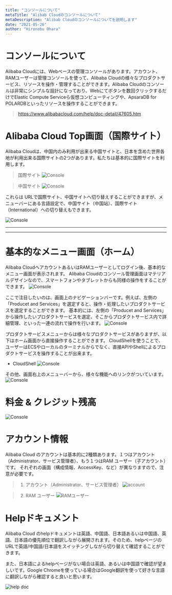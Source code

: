```yaml
---
title: "コンソールについて"
metaTitle: "Alibab Cloudのコンソールについて"
metaDescription: "Alibab Cloudのコンソールについてを説明します"
date: "2021-05-26"
author: "Hironobu Ohara"
---
```




# コンソールについて

Alibaba Cloudには、Webベースの管理コンソールがあります。アカウント、RAMユーザーは管理コンソールを使って、Alibaba Cloudの様々なプロダクトサービス、リソースを操作・管理することができます。Alibaba Cloudのコンソールは非常にシンプルな設計になっており、Webにてボタンを数回クリックするだけでElastic Compute Serviceら仮想コンピューティングや、ApsaraDB for POLARDBといったリソースを操作することができます。
> https://www.alibabacloud.com/help/doc-detail/47605.htm


# Alibaba Cloud Top画面（国際サイト）
Alibaba Cloudは、中国内のみ利用が出来る中国サイトと、日本を含めた世界各地が利用出来る国際サイトの2つがあります。私たちは基本的に国際サイトを利用します。

> 国際サイト
![Console](https://raw.githubusercontent.com/sbcloud/help/master/content/advisory/images/3.1.PNG "Console")

> 中国サイト
![Console](https://raw.githubusercontent.com/sbcloud/help/master/content/advisory/images/3.1.1.PNG "Console")


これらは URLで国際サイト、中国サイトへ切り替えすることができますが、メニューバーにある言語設定で、中国サイト（中国站）、国際サイト（International）への切り替えもできます。

![Console](https://raw.githubusercontent.com/sbcloud/help/master/content/advisory/images/3.1.2.PNG "Console")


---
---

# 基本的なメニュー画面（ホーム）
Alibaba CloudへアカウントあるいはRAMユーザーとしてログイン後、基本的なメニュー画面が表示されます。
Alibaba Cloudのコンソール管理画面はマテリアルデザインなので、スマートフォンやタブレットからも同様の操作をすることができます。
![Console](https://raw.githubusercontent.com/sbcloud/help/master/content/advisory/images/3.2.PNG "Console")


ここで注目したいのは、画面上のナビゲーションバーです。例えば、左側の「Producet and Services」を選定すると、操作・処理したいプロダクトサービスを選定することができます。
基本的には、左側の「Producet and Services」から操作したいプロダクトサービスを選定、そこからプロダクトサービス内で詳細管理、といった一連の流れで操作を行います。
![Console](https://raw.githubusercontent.com/sbcloud/help/master/content/advisory/images/3.4.PNG "Console")


プロダクトサービスメニューからは様々なプロダクトサービスがありますが、以下はホーム画面から直接操作することができます。
CloudShellを使うことで、ユーザーはECSやローカルのターミナルからでなく、直接APIやShellによるプロダクトサービスを操作することが出来ます。

* CloudShell
![Console](https://raw.githubusercontent.com/sbcloud/help/master/content/advisory/images/3.3.PNG "Console")



その他、画面右上のメニューバーから、様々な機能へのリンクがついています。
![Console](https://raw.githubusercontent.com/sbcloud/help/master/content/advisory/images/3.5.PNG "Console")


# 料金 & クレジット残高

![Console](https://raw.githubusercontent.com/sbcloud/help/master/content/advisory/images/3.6.PNG "Console")

# アカウント情報
Alibaba Cloud のアカウントは基本的に2種類あります。１つはアカウント（Administrator、サービス管理者）、もう１つはRAM ユーザー（子アカウント）です。
それぞれの画面（構成情報、AccessKey、など）が異なりますので、注意が必要です。


> 1. アカウント（Administrator、サービス管理者）
![account](https://raw.githubusercontent.com/sbcloud/help/master/content/advisory/images/3.7.PNG "account")


> 2. RAM ユーザー
![RAMユーザー](https://raw.githubusercontent.com/sbcloud/help/master/content/advisory/images/3.8.PNG "RAMユーザー")

# Helpドキュメント
Alibaba Cloud のhelpドキュメントは英語、中国語、日本語あるいは中国語、英語、日本語の優先順位で翻訳しながら展開されます。そのため、helpページのURLで英語/中国語/日本語をスイッチングしながら切り替えて確認することができます。

また、日本語によるhelpページがない場合は英語、あるいは中国語で確認が望ましいです。Google Chromeを使っている場合はGoogle翻訳を使って好きな言語に翻訳しながら確認すると良いと思います。

![help doc](https://raw.githubusercontent.com/sbcloud/help/master/content/advisory/images/3.12.PNG "help doc")



